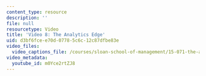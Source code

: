 ```yaml
---
content_type: resource
description: ''
file: null
resourcetype: Video
title: 'Video 8: The Analytics Edge'
uid: d3bf6fce-e70d-0778-5c6c-12c87dfbe83e
video_files:
  video_captions_file: /courses/sloan-school-of-management/15-071-the-analytics-edge-spring-2017/logistic-regression/modeling-the-expert-an-introduction-to-logistic-regression/video-8-the-analytics-edge/video-8-the-analytics-edge-0/m0Yce2rtZJ8.vtt
video_metadata:
  youtube_id: m0Yce2rtZJ8
---
```

